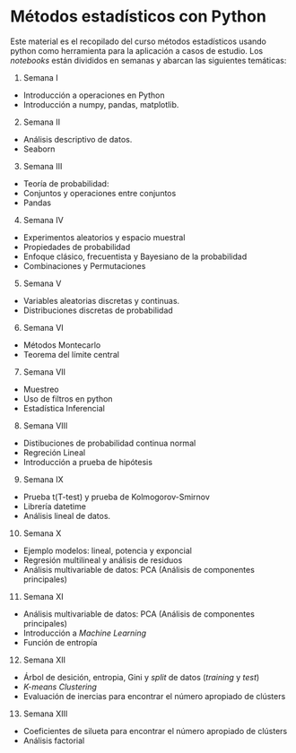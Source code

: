 # **Métodos estadísticos con Python**

Este material es el recopilado del curso métodos estadísticos usando python como herramienta para la aplicación a casos de estudio.
Los *notebooks* están divididos en semanas y abarcan las siguientes temáticas:

1. Semana I
  - Introducción a operaciones en Python
  - Introducción a numpy, pandas, matplotlib.
2. Semana II
  - Análisis descriptivo de datos.
  - Seaborn
3. Semana III
  - Teoría de probabilidad:
  - Conjuntos y operaciones entre conjuntos
  - Pandas
4. Semana IV
  - Experimentos aleatorios y espacio muestral
  - Propiedades de probabilidad
  - Enfoque clásico, frecuentista y Bayesiano de la probabilidad
  - Combinaciones y Permutaciones
5. Semana V
  - Variables aleatorias discretas y continuas.
  - Distribuciones discretas de probabilidad
6. Semana VI
  - Métodos Montecarlo
  - Teorema del límite central
7. Semana VII
  -  Muestreo
  -  Uso de filtros en python
  -  Estadística Inferencial
8. Semana VIII
  - Distibuciones de probabilidad continua normal
  - Regreción Lineal
  - Introducción a prueba de hipótesis
9. Semana IX
  - Prueba t(T-test) y prueba de Kolmogorov-Smirnov
  - Librería datetime
  - Análisis lineal de datos.
10. Semana X
  - Ejemplo modelos: lineal, potencia y exponcial
  - Regresión multilineal y análisis de residuos
  - Análisis multivariable de datos: PCA (Análisis de componentes principales)
11. Semana XI
  - Análisis multivariable de datos: PCA (Análisis de componentes principales)
  - Introducción a *Machine Learning*
  - Función de entropía
12. Semana XII
  - Árbol de desición, entropia, Gini y _split_ de datos (_training_ y _test_)
  - *K-means Clustering*
  - Evaluación de inercias para encontrar el número apropiado de clústers
13. Semana XIII
  - Coeficientes de silueta para encontrar el número apropiado de clústers
  - Análisis factorial
 
